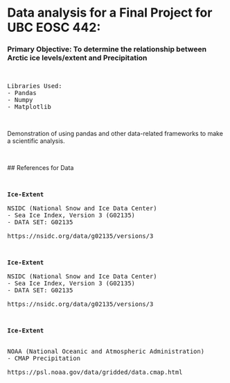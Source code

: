 # Data analysis for a Final Project for UBC EOSC 442:

<h3>Primary Objective: To determine the relationship between Arctic ice levels/extent and Precipitation</h3>
<br>
<pre>
Libraries Used:
- Pandas
- Numpy
- Matplotlib
</pre>
<p>&nbsp;</p>
Demonstration of using pandas and other data-related frameworks to make a scientific analysis.
<p>&nbsp;</p>
## References for Data
<p>&nbsp;</p>

<pre>
<strong>Ice-Extent</strong><br>
NSIDC (National Snow and Ice Data Center)
- Sea Ice Index, Version 3 (G02135)
- DATA SET: G02135

https://nsidc.org/data/g02135/versions/3
</pre>

<p>&nbsp;</p>

<pre>
<strong>Ice-Extent</strong><br>
NSIDC (National Snow and Ice Data Center)
- Sea Ice Index, Version 3 (G02135)
- DATA SET: G02135

https://nsidc.org/data/g02135/versions/3
</pre>

<p>&nbsp;</p>

<pre>
<strong>Ice-Extent</strong><br>

NOAA (National Oceanic and Atmospheric Administration)
- CMAP Precipitation

https://psl.noaa.gov/data/gridded/data.cmap.html
</pre>